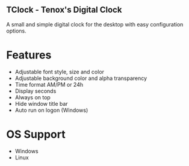 ## TClock - Tenox's Digital Clock 

A small and simple digital clock for the desktop with easy configuration options.

# Features

* Adjustable font style, size and color
* Adjustable background color and alpha transparency
* Time format AM/PM or 24h
* Display seconds
* Always on top
* Hide window title bar
* Auto run on logon (Windows)

# OS Support

* Windows
* Linux
